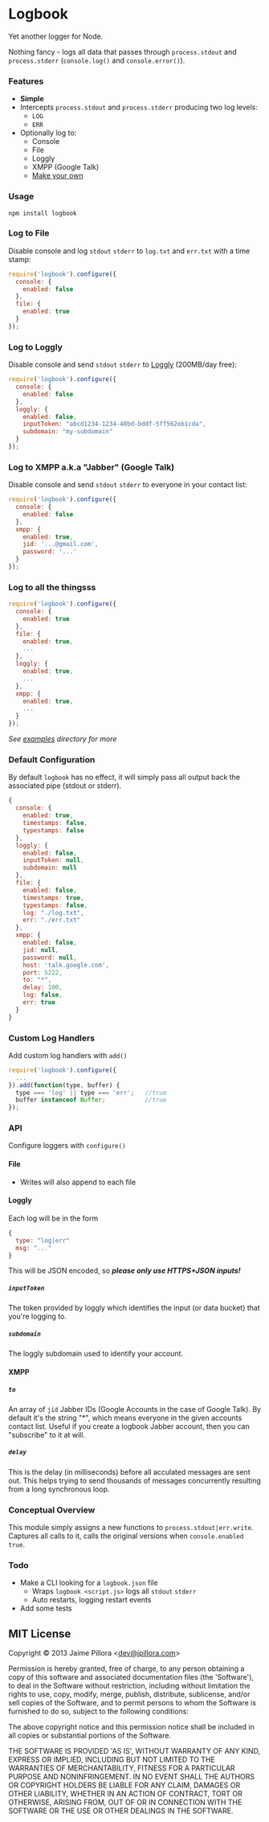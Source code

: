 Logbook
============

Yet another logger for Node.

Nothing fancy - logs all data that passes through `process.stdout` and `process.stderr` (`console.log()` and `console.error()`).

### Features

* **Simple**
* Intercepts `process.stdout` and `process.stderr` producing two log levels:
  * `LOG`
  * `ERR`
* Optionally log to:
  * Console
  * File
  * Loggly
  * XMPP (Google Talk)
  * [Make your own](https://github.com/jpillora/node-logbook#custom-log-handlers)

### Usage

```
npm install logbook
```

### Log to File

Disable console and log `stdout` `stderr` to `log.txt` and `err.txt` with a time stamp:

``` javascript
require('logbook').configure({
  console: {
    enabled: false
  },
  file: {
    enabled: true
  }
});
```

### Log to Loggly

Disable console and send `stdout` `stderr` to [Loggly](https://app.loggly.com/pricing/) (200MB/day free):

``` javascript
require('logbook').configure({
  console: {
    enabled: false
  },
  loggly: {
    enabled: false,
    inputToken: "abcd1234-1234-40bd-bddf-5ff562eb1cda",
    subdomain: "my-subdomain"
  }
});
```

### Log to XMPP a.k.a "Jabber" (Google Talk)

Disable console and send `stdout` `stderr` to everyone in your contact list:

``` javascript
require('logbook').configure({
  console: {
    enabled: false
  },
  xmpp: {
    enabled: true,
    jid: '...@gmail.com',
    password: '...'
  }
});
```

### Log to all the thingsss

``` javascript
require('logbook').configure({
  console: {
    enabled: true
  },
  file: {
    enabled: true,
    ...
  },
  loggly: {
    enabled: true,
    ...
  },
  xmpp: {
    enabled: true,
    ...
  }
});
```

*See [examples](https://github.com/jpillora/node-logbook/tree/master/examples) directory for more*

### Default Configuration

By default `logbook` has no effect, it will simply pass
all output back the associated pipe (stdout or stderr).

``` javascript
{
  console: {
    enabled: true,
    timestamps: false,
    typestamps: false
  },
  loggly: {
    enabled: false,
    inputToken: null,
    subdomain: null
  },
  file: {
    enabled: false,
    timestamps: true,
    typestamps: false,
    log: "./log.txt",
    err: "./err.txt"
  },
  xmpp: {
    enabled: false,
    jid: null,
    password: null,
    host: 'talk.google.com',
    port: 5222,
    to: "*",
    delay: 100,
    log: false,
    err: true
  }
}
```

### Custom Log Handlers

Add custom log handlers with `add()`

``` javascript
require('logbook').configure({
  ...
}).add(function(type, buffer) {
  type === 'log' || type === 'err';   //true
  buffer instanceof Buffer;           //true
});
```

### **API**

Configure loggers with `configure()`

#### File

* Writes will also append to each file

#### Loggly

Each log will be in the form

``` javascript
{
  type: "log|err"
  msg: "..."
}
```

This will be JSON encoded, so ***please only use HTTPS+JSON inputs!***

##### `inputToken`

The token provided by loggly which identifies the input (or data bucket)
that you're logging to.

##### `subdomain`

The loggly subdomain used to identify your account.

#### XMPP

##### `to`

An array of `jid` Jabber IDs (Google Accounts in the case of Google Talk).
By default it's the string "*", which means everyone in the given
accounts contact list. Useful if you create
a logbook Jabber account, then you can "subscribe" to it at will.

##### `delay`

This is the delay (in milliseconds) before all acculated messages are sent out.
This helps trying to send thousands of messages concurrently resulting from a
long synchronous loop.  

### Conceptual Overview

This module simply assigns a new functions to `process.stdout|err.write`. Captures
all calls to it, calls the original versions when `console.enabled true`.

### Todo

* Make a CLI looking for a `logbook.json` file
  * Wraps `logbook <script.js>` logs all `stdout` `stderr`
  * Auto restarts, logging restart events
* Add some tests

## MIT License

Copyright © 2013 Jaime Pillora &lt;dev@jpillora.com&gt;

Permission is hereby granted, free of charge, to any person obtaining
a copy of this software and associated documentation files (the
'Software'), to deal in the Software without restriction, including
without limitation the rights to use, copy, modify, merge, publish,
distribute, sublicense, and/or sell copies of the Software, and to
permit persons to whom the Software is furnished to do so, subject to
the following conditions:

The above copyright notice and this permission notice shall be
included in all copies or substantial portions of the Software.

THE SOFTWARE IS PROVIDED 'AS IS', WITHOUT WARRANTY OF ANY KIND,
EXPRESS OR IMPLIED, INCLUDING BUT NOT LIMITED TO THE WARRANTIES OF
MERCHANTABILITY, FITNESS FOR A PARTICULAR PURPOSE AND NONINFRINGEMENT.
IN NO EVENT SHALL THE AUTHORS OR COPYRIGHT HOLDERS BE LIABLE FOR ANY
CLAIM, DAMAGES OR OTHER LIABILITY, WHETHER IN AN ACTION OF CONTRACT,
TORT OR OTHERWISE, ARISING FROM, OUT OF OR IN CONNECTION WITH THE
SOFTWARE OR THE USE OR OTHER DEALINGS IN THE SOFTWARE.

